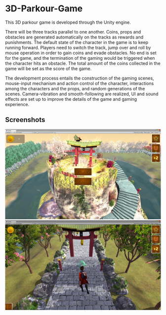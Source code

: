 # 3D-Parkour-Game
This 3D parkour game is developed through the Unity engine. 

There will be three tracks parallel to one another. Coins, props and obstacles are generated automatically on the tracks as rewards and punishments. The default state of the character in the game is to keep running forward. Players need to switch the track, jump over and roll by mouse operation in order to gain coins and evade obstacles. No end is set for the game, and the termination of the gaming would be triggered when the character hits an obstacle. The total amount of the coins collected in the game will be set as the score of the game. 

The development process entails the construction of the gaming scenes, mouse-input mechanism and action control of the character, interactions among the characters and the props, and random generations of the scenes. Camera-vibration and smooth-following are realized, UI and sound effects are set up to improve the details of the game and gaming experience. 

## Screenshots
![image](images/3dgame2.jpeg)
![image](images/3dgame1.jpeg)
